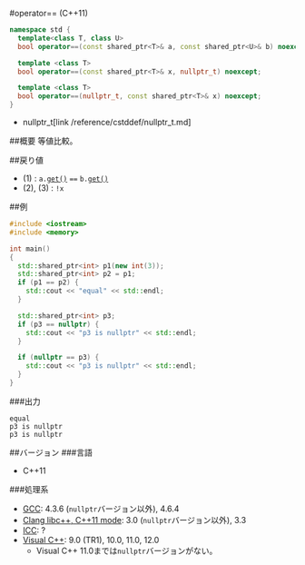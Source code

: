 #operator== (C++11)
```cpp
namespace std {
  template<class T, class U>
  bool operator==(const shared_ptr<T>& a, const shared_ptr<U>& b) noexcept; // (1)

  template <class T>
  bool operator==(const shared_ptr<T>& x, nullptr_t) noexcept;              // (2)

  template <class T>
  bool operator==(nullptr_t, const shared_ptr<T>& x) noexcept;              // (3)
}
```
* nullptr_t[link /reference/cstddef/nullptr_t.md]

##概要
等値比較。


##戻り値
- (1) : `a.`[`get()`](./get.md) `==` `b.`[`get()`](./get.md)
- (2), (3) : `!x`


##例
```cpp
#include <iostream>
#include <memory>

int main()
{
  std::shared_ptr<int> p1(new int(3));
  std::shared_ptr<int> p2 = p1;
  if (p1 == p2) {
    std::cout << "equal" << std::endl;
  }

  std::shared_ptr<int> p3;
  if (p3 == nullptr) {
    std::cout << "p3 is nullptr" << std::endl;
  }

  if (nullptr == p3) {
    std::cout << "p3 is nullptr" << std::endl;
  }
}
```

###出力
```
equal
p3 is nullptr
p3 is nullptr
```

##バージョン
###言語
- C++11

###処理系
- [GCC](/implementation#gcc.md): 4.3.6 (`nullptr`バージョン以外), 4.6.4
- [Clang libc++, C++11 mode](/implementation#clang.md): 3.0 (`nullptr`バージョン以外), 3.3
- [ICC](/implementation#icc.md): ?
- [Visual C++](/implementation#visual_cpp.md): 9.0 (TR1), 10.0, 11.0, 12.0
	- Visual C++ 11.0までは`nullptr`バージョンがない。
